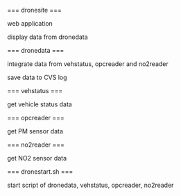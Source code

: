 === dronesite ===

web application

display data from dronedata

=== dronedata ===

integrate data from vehstatus, opcreader and no2reader

save data to CVS log

=== vehstatus ===

get vehicle status data

=== opcreader ===

get PM sensor data

=== no2reader ===

get NO2 sensor data

=== dronestart.sh ===

start script of dronedata, vehstatus, opcreader, no2reader
